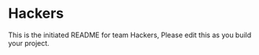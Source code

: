 # Hackers
This is the initiated README for team Hackers, Please edit this as you build your project.
